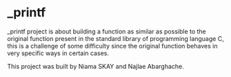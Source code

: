 # _printf

_printf project is about building a function as similar as possible to the original function present in the standard library of programming language C, this is a challenge of some difficulty since the original function behaves in very specific ways in certain cases.

This project was built by Niama SKAY and Najlae Abarghache.
